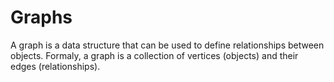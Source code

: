 # Graphs

A graph is a data structure that can be used to define relationships between objects. Formaly, a graph is a collection of vertices (objects) and their edges (relationships).

